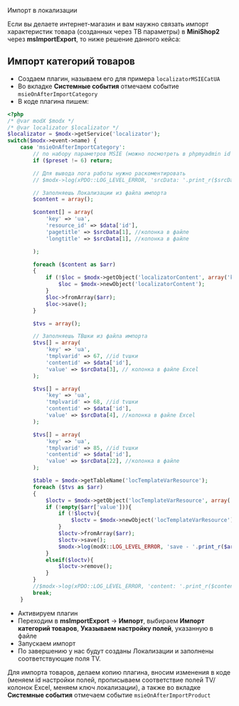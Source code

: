 Импорт в локализации

Если вы делаете интернет-магазин и вам наужно связать импорт характеристик товара (созданных через ТВ параметры) в **MiniShop2** через **msImportExport**, то ниже решение данного кейса:

## Импорт категорий товаров

- Создаем плагин, называем его для примера `localizatorMSIECatUA`
- Во вкладке **Системные события** отмечаем событие `msieOnAfterImportCategory`
- В коде плагина пишем:

``` php
<?php
/* @var modX $modx */
/* @var localizator $localizator */
$localizator = $modx->getService('localizator');
switch($modx->event->name) {
    case 'msieOnAfterImportCategory':
        // по набору параметров MSIE (можно посмотреть в phpmyadmin id настройки полей в msImportExport)
        if ($preset != 6) return;

        // Для вывода лога работы нужно раскоментировать
        // $modx->log(xPDO::LOG_LEVEL_ERROR, 'srcData: '.print_r($srcData,1)."\ndestData:".print_r($destData,1)."\ndata:".print_r($data,1));

        // Заполняешь Локализации из файла импорта
        $content = array();

        $content[] = array(
            'key' => 'ua',
            'resource_id' => $data['id'],
            'pagetitle' => $srcData[1], //колонка в файле
            'longtitle' => $srcData[1], //колонка в файле

        );

        foreach ($content as $arr)
        {
            if (!$loc = $modx->getObject('localizatorContent', array('key' => $arr['key'], 'resource_id' => $data['id']))){
                $loc = $modx->newObject('localizatorContent');
            }
            $loc->fromArray($arr);
            $loc->save();
        }

        $tvs = array();

        // Заполняешь ТВшки из файла импорта
        $tvs[] = array(
            'key' => 'ua',
            'tmplvarid' => 67, //id tvшки
            'contentid' => $data['id'],
            'value' => $srcData[3], // колонка в файле Excel
        );

        $tvs[] = array(
            'key' => 'ua',
            'tmplvarid' => 68, //id tvшки
            'contentid' => $data['id'],
            'value' => $srcData[4], //колонка в файле Excel
        );

        $tvs[] = array(
            'key' => 'ua',
            'tmplvarid' => 85, //id tvшки
            'contentid' => $data['id'],
            'value' => $srcData[22], //колонка в файле
        );

        $table = $modx->getTableName('locTemplateVarResource');
        foreach ($tvs as $arr)
        {
            $loctv = $modx->getObject('locTemplateVarResource', array('key' => $arr['key'], 'contentid' => $data['id'], 'tmplvarid' => $arr['tmplvarid']));
            if (!empty($arr['value'])){
                if (!$loctv){
                    $loctv = $modx->newObject('locTemplateVarResource');
                }
                $loctv->fromArray($arr);
                $loctv->save();
                $modx->log(modX::LOG_LEVEL_ERROR, 'save - '.print_r($arr, 1));
            }
            elseif($loctv){
                $loctv->remove();
            }
        }
        //$modx->log(xPDO::LOG_LEVEL_ERROR, 'content: '.print_r($content,1).print_r($tvs,1));
        break;
    }
```

- Активируем плагин
- Переходим в **msImportExport** -> **Импорт**, выбираем **Импорт категорий товаров**, **Указываем настройку полей**, указанную в файле
- Запускаем импорт
- По завершению у нас будут созданы Локализации и заполнены соответствующие поля TV.

Для импорта товаров, делаем копию плагина, вносим изменения в коде (меняем id настройки полей, прописываем соответствие полей TV/колонок Excel, меняем ключ локализации), а также во вкладке **Системные события** отмечаем событие `msieOnAfterImportProduct`
